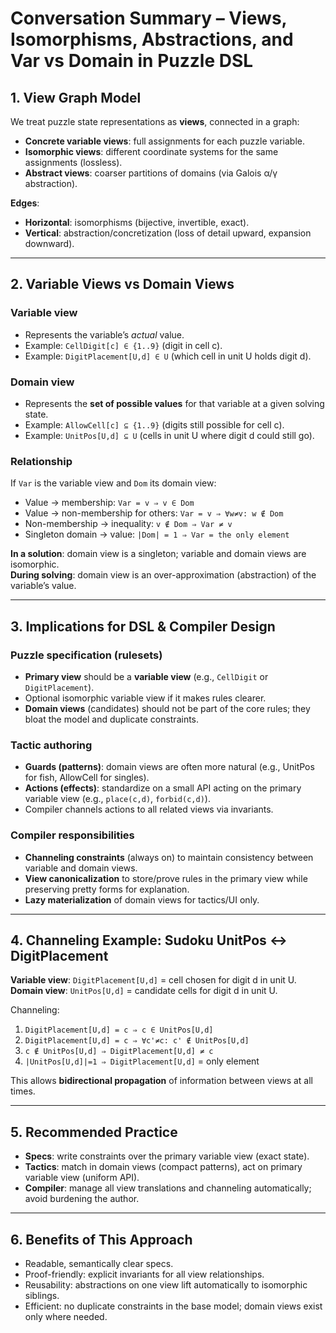 # Conversation Summary – Views, Isomorphisms, Abstractions, and Var vs Domain in Puzzle DSL

## 1. View Graph Model
We treat puzzle state representations as **views**, connected in a graph:

- **Concrete variable views**: full assignments for each puzzle variable.
- **Isomorphic views**: different coordinate systems for the same assignments (lossless).
- **Abstract views**: coarser partitions of domains (via Galois α/γ abstraction).

**Edges**:
- **Horizontal**: isomorphisms (bijective, invertible, exact).
- **Vertical**: abstraction/concretization (loss of detail upward, expansion downward).

---

## 2. Variable Views vs Domain Views

### Variable view
- Represents the variable’s *actual* value.
- Example: `CellDigit[c] ∈ {1..9}` (digit in cell c).
- Example: `DigitPlacement[U,d] ∈ U` (which cell in unit U holds digit d).

### Domain view
- Represents the **set of possible values** for that variable at a given solving state.
- Example: `AllowCell[c] ⊆ {1..9}` (digits still possible for cell c).
- Example: `UnitPos[U,d] ⊆ U` (cells in unit U where digit d could still go).

### Relationship
If `Var` is the variable view and `Dom` its domain view:
- Value → membership: `Var = v ⇒ v ∈ Dom`
- Value → non-membership for others: `Var = v ⇒ ∀w≠v: w ∉ Dom`
- Non-membership → inequality: `v ∉ Dom ⇒ Var ≠ v`
- Singleton domain → value: `|Dom| = 1 ⇒ Var = the only element`

**In a solution**: domain view is a singleton; variable and domain views are isomorphic.  
**During solving**: domain view is an over-approximation (abstraction) of the variable’s value.

---

## 3. Implications for DSL & Compiler Design

### Puzzle specification (rulesets)
- **Primary view** should be a **variable view** (e.g., `CellDigit` or `DigitPlacement`).
- Optional isomorphic variable view if it makes rules clearer.
- **Domain views** (candidates) should not be part of the core rules; they bloat the model and duplicate constraints.

### Tactic authoring
- **Guards (patterns)**: domain views are often more natural (e.g., UnitPos for fish, AllowCell for singles).
- **Actions (effects)**: standardize on a small API acting on the primary variable view (e.g., `place(c,d)`, `forbid(c,d)`).
- Compiler channels actions to all related views via invariants.

### Compiler responsibilities
- **Channeling constraints** (always on) to maintain consistency between variable and domain views.
- **View canonicalization** to store/prove rules in the primary view while preserving pretty forms for explanation.
- **Lazy materialization** of domain views for tactics/UI only.

---

## 4. Channeling Example: Sudoku UnitPos ↔ DigitPlacement

**Variable view**: `DigitPlacement[U,d]` = cell chosen for digit d in unit U.  
**Domain view**: `UnitPos[U,d]` = candidate cells for digit d in unit U.

Channeling:
1. `DigitPlacement[U,d] = c ⇒ c ∈ UnitPos[U,d]`
2. `DigitPlacement[U,d] = c ⇒ ∀c'≠c: c' ∉ UnitPos[U,d]`
3. `c ∉ UnitPos[U,d] ⇒ DigitPlacement[U,d] ≠ c`
4. `|UnitPos[U,d]|=1 ⇒ DigitPlacement[U,d]` = only element

This allows **bidirectional propagation** of information between views at all times.

---

## 5. Recommended Practice
- **Specs**: write constraints over the primary variable view (exact state).
- **Tactics**: match in domain views (compact patterns), act on primary variable view (uniform API).
- **Compiler**: manage all view translations and channeling automatically; avoid burdening the author.

---

## 6. Benefits of This Approach
- Readable, semantically clear specs.
- Proof-friendly: explicit invariants for all view relationships.
- Reusability: abstractions on one view lift automatically to isomorphic siblings.
- Efficient: no duplicate constraints in the base model; domain views exist only where needed.
